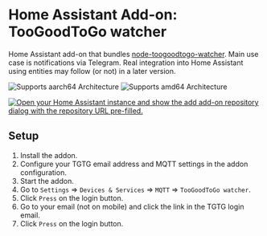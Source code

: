 # Home Assistant Add-on: TooGoodToGo watcher

Home Assistant add-on that bundles [node-toogoodtogo-watcher](https://github.com/marklagendijk/node-toogoodtogo-watcher).
Main use case is notifications via Telegram. Real integration into Home Assistant using entities may follow (or not) in a later version.

![Supports aarch64 Architecture][aarch64-shield]
![Supports amd64 Architecture][amd64-shield]

[aarch64-shield]: https://img.shields.io/badge/aarch64-yes-green.svg
[amd64-shield]: https://img.shields.io/badge/amd64-yes-green.svg

[![Open your Home Assistant instance and show the add add-on repository dialog with the repository URL pre-filled.](https://my.home-assistant.io/badges/supervisor_add_addon_repository.svg)](https://my.home-assistant.io/redirect/supervisor_add_addon_repository/?repository_url=https%3A%2F%2Fgithub.com%2Fmarklagendijk%2Fha-toogoodtogo-watcher)

## Setup
1. Install the addon.
2. Configure your TGTG email address and MQTT settings in the addon configuration.
3. Start the addon.
4. Go to `Settings` => `Devices & Services` => `MQTT` => `TooGoodToGo watcher`.
5. Click `Press` on the login button.
6. Go to your email (not on mobile) and click the link in the TGTG login email.
7. Click `Press` on the login button.